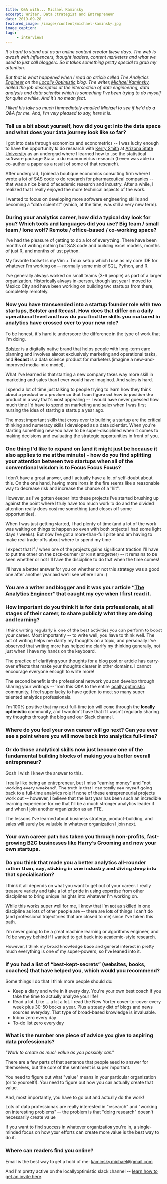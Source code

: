 ```yaml
---
title: Q&A with... Michael Kaminsky
excerpt: Writer, Data Strategist and Entrepreneur
date: 2019-09-28
featured_image: /images/content/michael-kaminsky.jpg
image_caption: 
tags: 
     - interviews
---
```

_It's hard to stand out as an online content creator these days. The web is awash with influencers, thought leaders, content marketers and what we used to just call bloggers. So it takes something pretty special to grab my attention._

_But that is what happened when I read an article called [The Analytics Engineer](https://www.locallyoptimistic.com/post/analytics-engineer/) on the [Locally Optimistic](https://www.locallyoptimistic.com) blog. The writer, [Michael Kaminsky](https://kaminsky.rocks/), nailed the job description at the intersection of data engineering, data analysis and data scientist which is something I've been trying to do myself for quite a while. And it's no mean feat._

_I liked his take so much I immediately emailed Michael to see if he'd do a Q&A for me. And, I'm very pleased to say, here it is._


### Tell us a bit about yourself, how did you get into the data space and what does your data journey look like so far?

I got into data through economics and econometrics -- I was lucky enough to have the opportunity to do research with [Kerry Smith](https://sustainability.asu.edu/person/kerry-smith/) at [Arizona State University](http://www.asu.edu/) as an undergrad where I learned how to use the statistical software package Stata to do econometrics research (I even was able to co-author a paper as a result of some of that research).

After undergrad, I joined a boutique economics consulting firm where I wrote a lot of SAS code to do research for pharmaceutical companies -- that was a nice blend of academic research and industry. After a while, I realized that I really enjoyed the more technical aspects of the work.

I wanted to focus on developing more software engineering skills and becoming a "data scientist" (which, at the time, was still a very new term).

### During your analytics career, how did a typical day look for you? Which tools and languages did you use? Big team / small team / lone wolf? Remote / office-based / co-working space?

I've had the pleasure of getting to do a lot of everything. There have been months of writing nothing but SAS code and building excel models, months of just R, and months of just python.

My favorite toolset is my Vim + Tmux setup which I use as my core IDE for whatever I'm working on -- normally some mix of SQL, Python, and R.

I've generally always worked on small teams (3-6 people) as part of a larger organization. Historically always in-person, though last year I moved to Mexico City and have been working on building two startups from there, completely remotely.

### Now you have transcended into a startup founder role with two startups, Bolster and Recast. How does that differ on a daily operational level and how do you find the skills you nurtured in analytics have crossed over to your new role?

To be honest, it's hard to underscore the difference in the type of work that I'm doing.

[Bolster](https://bolster.life/) is a digitally native brand that helps people with long-term care planning and involves almost exclusively marketing and operational tasks, and **Recast** is a data science product for marketers (imagine a new-and-improved media-mix-model).

What I've learned is that starting a new company takes way more skill in marketing and sales than I ever would have imagined. And sales is hard.

I spend a lot of time just talking to people trying to learn how they think about a product or a problem so that I can figure out how to position the product in a way that's most appealing -- I would have never guessed how much time I'd have to spend on marketing and sales when I was first nursing the idea of starting a startup a year ago.

The most important skills that cross over to building a startup are the critical thinking and numeracy skills I developed as a data scientist. When you're starting something new you have to be super-disciplined when it comes to making decisions and evaluating the strategic opportunities in front of you.

### One thing I'd like to expand on (and it might just be because it also applies to me at the minute) - how do you find splitting your attention between two startups when all of the conventional wisdom is to Focus Focus Focus?

I don't have a great answer, and I actually have a lot of self-doubt about this. On the one hand, having more irons in the fire seems like a reasonable way to decrease risk and increase the chance of a "hit".

However, as I've gotten deeper into these projects I've started brushing up against the point where I truly have too much work to do and the divided attention really does cost me something (and closes off some opportunities). 

When I was just getting started, I had plenty of time (and a lot of the work was waiting on things to happen so even with both projects I had some light days / weeks). But now I've got a more-than-full plate and am having to make real trade-offs about where to spend my time.

I expect that if / when one of the projects gains significant traction I'll have to put the other on the back-burner (or kill it altogether) -- it remains to be seen whether or not I'll have the discipline to do that when the time comes!

I'll have a better answer for you on whether or not this strategy was a good one after another year and we'll see where I am :)

### You are a writer and blogger and it was your article “[The Analytics Engineer](https://www.locallyoptimistic.com/post/analytics-engineer/)” that caught my eye when I first read it.

### How important do you think it is for data professionals, at all stages of their career, to share publicly what they are doing and learning?

I think writing regularly is one of the best activities you can perform to boost your career. Most importantly -- to write well, you have to think well. The act of writing helps me clarify my thoughts on a topic, and personally I've observed that writing more has helped me clarify my thinking generally, not just when I have my hands on the keyboard.

The practice of clarifying your thoughts for a blog post or article has carry-over effects that make your thoughts clearer in other domains. I cannot encourage everyone enough to write more!

The second benefit is the professional network you can develop through sharing your writings -- from this Q&A to the entire [locally optimistic](https://www.locallyoptimistic.com) community, I feel super lucky to have gotten to meet so many super talented analytics professionals.

I'm 100% positive that my next full-time job will come through the **locally optimistic** community, and I wouldn't have that if I wasn't regularly sharing my thoughts through the blog and our Slack channel.

### Where do you feel your own career will go next? Can you ever see a point where you will move back into analytics full-time?

### Or do those analytical skills now just become one of the fundamental building blocks of making you a better overall entrepreneur?

Gosh I wish I knew the answer to this.

I really like being an entrepreneur, but I miss "earning money" and "not working every weekend". The truth is that I can totally see myself going back to a full-time analytics role if none of these entrepreneurial projects work out -- however, I believe that the last year has been such an incredible learning experience for me that I'll be a much stronger analytics leader if and when I join another organization as an FTE.

The lessons I've learned about business strategy, product-building, and sales will surely be valuable in whatever organization I join next.

### Your own career path has taken you through non-profits, fast-growing B2C businesses like Harry’s Grooming and now your own startups.

### Do you think that made you a better analytics all-rounder rather than, say, sticking in one industry and diving deep into that specialisation?

I think it all depends on what you want to get out of your career. I really treasure variety and take a lot of pride in using expertise from other disciplines to bring unique insights into whatever I'm working on.

While this works super well for me, I know that I'm not as skilled in one discipline as lots of other people are -- there are lots of things I can't do (and professional trajectories that are closed to me) since I've taken this path.

I'm never going to be a great machine learning or algorithms engineer, and I'd be wayyy behind if I wanted to get back into academic-style research.

However, I think my broad knowledge base and general interest in pretty much everything is one of my super-powers, so I've leaned into it. 

### If you had a list of “best-kept-secrets” (websites, books, coaches) that have helped you, which would you recommend?

Some things I do that I think more people should do:

- Keep a diary and write in it every day. You're your own best coach if you take the time to actually analyze your life!
- Read a lot. Like ... a lot a lot. I read the New Yorker cover-to-cover every week plus 30-50 books a year. Plus a steady diet of blogs and news sources everyday. That type of broad-based knowledge is invaluable. 
- Inbox zero every day
- To-do list zero every day

### What is the number one piece of advice you give to aspiring data professionals?

_"Work to create as much value as you possibly can."_

There are a few parts of that sentence that people need to answer for themselves, but the core of the sentiment is super important.

You need to figure out what "value" means in your particular organization (or to yourself!). You need to figure out how you can actually create that value.

And, most importantly, you have to go out and actually do the work!

Lots of data professionals are really interested in "research" and "working on interesting problems" -- the problem is that "doing research" doesn't necessarily create value!

If you want to find success in whatever organization you're in, a single-minded focus on how your efforts can create more value is the best way to do it.
 
### Where can readers find you online?

Email is the best way to get a hold of me: [kaminsky.michael@gmail.com](mailto:kaminsky.michael@gmail.com)

And I'm pretty active on the locallyoptimistic slack channel -- [learn how to get an invite here](https://locallyoptimistic.com/community).